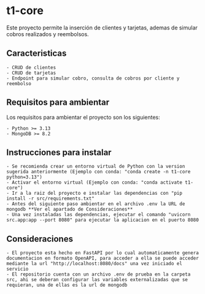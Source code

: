 # t1-core

Este proyecto permite la inserción de clientes y tarjetas, ademas de simular cobros realizados y reembolsos.

## Caracteristicas

    - CRUD de clientes
    - CRUD de tarjetas
    - Endpoint para simular cobro, consulta de cobros por cliente y reembolso

## Requisitos para ambientar

Los requisitos para ambientar el proyecto son los siguientes:

    - Python >= 3.13
    - MongoDB >= 8.2

## Instrucciones para instalar

    - Se recomienda crear un entorno virtual de Python con la version sugerida anteriormente (Ejemplo con conda: "conda create -n t1-core python=3.13")
    - Activar el entorno virtual (Ejemplo con conda: "conda activate t1-core")
    - Ir a la raiz del proyecto e instalar las dependencias con "pip install -r src/requirements.txt"
    - Antes del siguiente paso ambientar en el archivo .env la URL de mongodb **Ver el apartado de Consideraciones**
    - Una vez instaladas las dependencias, ejecutar el comando "uvicorn src.app:app --port 8080" para ejecutar la aplicacion en el puerto 8080

## Consideraciones

    - El proyecto esta hecho en FastAPI por lo cual automaticamente genera documentacion en formato OpenAPI, para acceder a ella se puede acceder mediante la url "http://localhost:8080/docs" una vez iniciado el servicio
    - El repositorio cuenta con un archivo .env de prueba en la carpeta src, ahi se deberan configurar las variables externalizadas que se requieran, una de ellas es la url de mongodb
